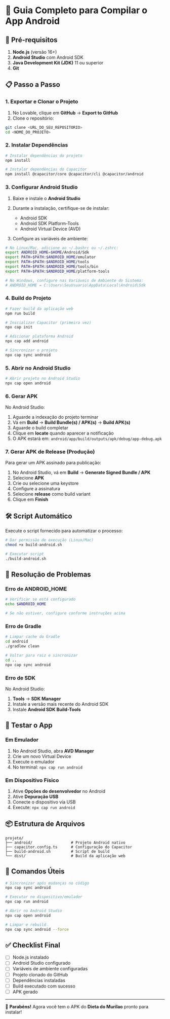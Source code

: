 
# 📱 Guia Completo para Compilar o App Android

## 🔧 Pré-requisitos

1. **Node.js** (versão 16+)
2. **Android Studio** com Android SDK
3. **Java Development Kit (JDK)** 11 ou superior
4. **Git**

## 📋 Passo a Passo

### 1. Exportar e Clonar o Projeto

1. No Lovable, clique em **GitHub** → **Export to GitHub**
2. Clone o repositório:
```bash
git clone <URL_DO_SEU_REPOSITORIO>
cd <NOME_DO_PROJETO>
```

### 2. Instalar Dependências

```bash
# Instalar dependências do projeto
npm install

# Instalar dependências do Capacitor
npm install @capacitor/core @capacitor/cli @capacitor/android
```

### 3. Configurar Android Studio

1. Baixe e instale o **Android Studio**
2. Durante a instalação, certifique-se de instalar:
   - Android SDK
   - Android SDK Platform-Tools
   - Android Virtual Device (AVD)

3. Configure as variáveis de ambiente:
```bash
# No Linux/Mac, adicione ao ~/.bashrc ou ~/.zshrc:
export ANDROID_HOME=$HOME/Android/Sdk
export PATH=$PATH:$ANDROID_HOME/emulator
export PATH=$PATH:$ANDROID_HOME/tools
export PATH=$PATH:$ANDROID_HOME/tools/bin
export PATH=$PATH:$ANDROID_HOME/platform-tools

# No Windows, configure nas Variáveis de Ambiente do Sistema:
# ANDROID_HOME = C:\Users\SeuUsuario\AppData\Local\Android\Sdk
```

### 4. Build do Projeto

```bash
# Fazer build da aplicação web
npm run build

# Inicializar Capacitor (primeira vez)
npx cap init

# Adicionar plataforma Android
npx cap add android

# Sincronizar o projeto
npx cap sync android
```

### 5. Abrir no Android Studio

```bash
# Abrir projeto no Android Studio
npx cap open android
```

### 6. Gerar APK

No Android Studio:

1. Aguarde a indexação do projeto terminar
2. Vá em **Build** → **Build Bundle(s) / APK(s)** → **Build APK(s)**
3. Aguarde o build completar
4. Clique em **locate** quando aparecer a notificação
5. O APK estará em: `android/app/build/outputs/apk/debug/app-debug.apk`

### 7. Gerar APK de Release (Produção)

Para gerar um APK assinado para publicação:

1. No Android Studio, vá em **Build** → **Generate Signed Bundle / APK**
2. Selecione **APK**
3. Crie ou selecione uma keystore
4. Configure a assinatura
5. Selecione **release** como build variant
6. Clique em **Finish**

## 🛠️ Script Automático

Execute o script fornecido para automatizar o processo:

```bash
# Dar permissão de execução (Linux/Mac)
chmod +x build-android.sh

# Executar script
./build-android.sh
```

## 🐛 Resolução de Problemas

### Erro de ANDROID_HOME
```bash
# Verificar se está configurado
echo $ANDROID_HOME

# Se não estiver, configure conforme instruções acima
```

### Erro de Gradle
```bash
# Limpar cache do Gradle
cd android
./gradlew clean

# Voltar para raiz e sincronizar
cd ..
npx cap sync android
```

### Erro de SDK
No Android Studio:
1. **Tools** → **SDK Manager**
2. Instale a versão mais recente do Android SDK
3. Instale **Android SDK Build-Tools**

## 📱 Testar o App

### Em Emulador
1. No Android Studio, abra **AVD Manager**
2. Crie um novo Virtual Device
3. Execute o emulador
4. No terminal: `npx cap run android`

### Em Dispositivo Físico
1. Ative **Opções do desenvolvedor** no Android
2. Ative **Depuração USB**
3. Conecte o dispositivo via USB
4. Execute: `npx cap run android`

## 📦 Estrutura de Arquivos

```
projeto/
├── android/                 # Projeto Android nativo
├── capacitor.config.ts      # Configuração do Capacitor
├── build-android.sh         # Script de build
└── dist/                    # Build da aplicação web
```

## 🎯 Comandos Úteis

```bash
# Sincronizar após mudanças no código
npx cap sync android

# Executar no dispositivo/emulador
npx cap run android

# Abrir no Android Studio
npx cap open android

# Limpar e rebuild
npx cap sync android --force
```

## ✅ Checklist Final

- [ ] Node.js instalado
- [ ] Android Studio configurado
- [ ] Variáveis de ambiente configuradas
- [ ] Projeto clonado do GitHub
- [ ] Dependências instaladas
- [ ] Build executado com sucesso
- [ ] APK gerado

---

🎉 **Parabéns!** Agora você tem o APK do **Dieta do Murilao** pronto para instalar!
